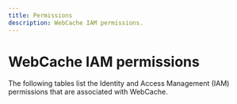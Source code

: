 ```yaml
---
title: Permissions
description: WebCache IAM permissions.
---
```


# WebCache IAM permissions

The following tables list the Identity and Access Management (IAM) permissions that are associated with WebCache.
